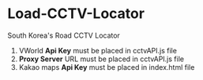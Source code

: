 # Load-CCTV-Locator
South Korea's Road CCTV Locator

1. VWorld **Api Key** must be placed in cctvAPI.js file
2. **Proxy Server** URL must be placed in cctvAPI.js file
3. Kakao maps **Api Key** must be placed in index.html file
